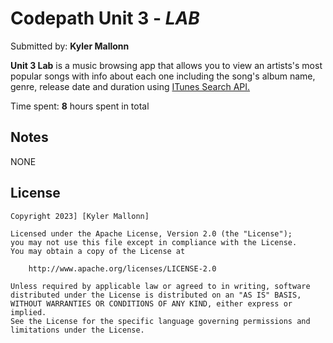 # Codepath Unit 3 - *LAB*

Submitted by: **Kyler Mallonn**

**Unit 3 Lab** is a music browsing app that allows you to view an artists's most popular songs with info about each one including the song's album name, genre, release date and duration using [ITunes Search API.](https://itunes.apple.com/search?term=sum_41&attribute=artistTerm&entity=song&media=music)


Time spent: **8** hours spent in total


## Notes

NONE

## License

    Copyright 2023] [Kyler Mallonn]

    Licensed under the Apache License, Version 2.0 (the "License");
    you may not use this file except in compliance with the License.
    You may obtain a copy of the License at

        http://www.apache.org/licenses/LICENSE-2.0

    Unless required by applicable law or agreed to in writing, software
    distributed under the License is distributed on an "AS IS" BASIS,
    WITHOUT WARRANTIES OR CONDITIONS OF ANY KIND, either express or implied.
    See the License for the specific language governing permissions and
    limitations under the License.
